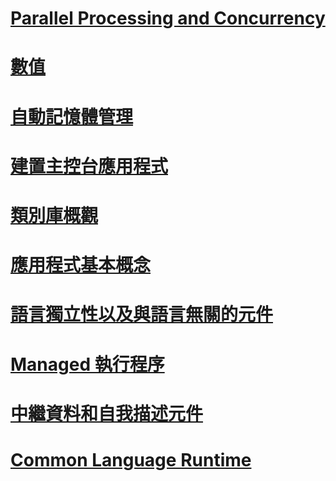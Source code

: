 # [Parallel Processing and Concurrency](parallel-processing-and-concurrency.md)
# [數值](numerics.md)
# [自動記憶體管理](automatic-memory-management.md)
# [建置主控台應用程式](building-console-apps.md)
# [類別庫概觀](class-library-overview.md)
# [應用程式基本概念](application-essentials.md)
# [語言獨立性以及與語言無關的元件](language-independence-and-language-independent-components.md)
# [Managed 執行程序](managed-execution-process.md)
# [中繼資料和自我描述元件](metadata-and-self-describing-components.md)
# [Common Language Runtime](clr.md)
